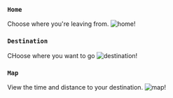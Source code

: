 ### `Home`

Choose where you're leaving from.
![home!](https://i.imgur.com/mvJBLw1.png)

### `Destination`

CHoose where you want to go
![destination!](https://i.imgur.com/GYGrCAa.png)

### `Map`

View the time and distance to your destination.
![map!](https://i.imgur.com/H1ga9V2.png)
